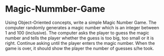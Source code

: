 # Magic-Nummber-Game
Using Object-Oriented concepts, write a simple Magic Number Game. The computer randomly generates a magic number which is an integer between 1 and 100 (inclusive). The computer asks the player to guess the magic number and tells the player whether the guess is too big, too small or it is right. Continue asking until the player enters the magic number. When the game is over, it should show the player the number of guesses s/he took.
